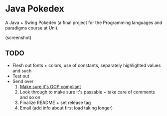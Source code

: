 # Java Pokedex

A Java + Swing Pokedex (a final project for the Programming languages and paradigms course at Uni).

(screenshot)

## TODO

- Flesh out fonts + colors, use of constants, separately highlighted values and such
- Test out
- Send over
	1. [Make sure it's OOP compliant](https://chatgpt.com/c/684809ed-71cc-8012-af80-2ef2483b0f6f)
    2. Look through to make sure it's passable + take care of comments and so on
    <!-- -->
	3. Finalize README + set release tag
	4. Email (add info about first load taking longer)
